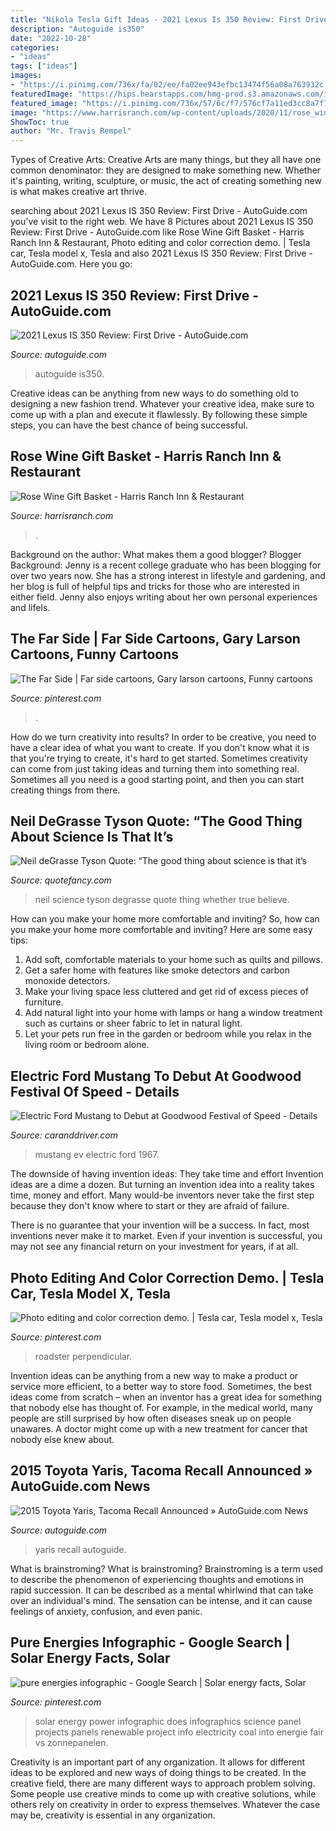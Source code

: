```yaml
---
title: "Nikola Tesla Gift Ideas - 2021 Lexus Is 350 Review: First Drive"
description: "Autoguide is350"
date: "2022-10-28"
categories:
- "ideas"
tags: ["ideas"]
images:
- "https://i.pinimg.com/736x/fa/02/ee/fa02ee943efbc13474f56a08a763932c.jpg"
featuredImage: "https://hips.hearstapps.com/hmg-prod.s3.amazonaws.com/images/charge-cars-electric-1967-mustang-ev-1561409864.jpg?crop=1.00xw:0.819xh;0,0.181xh&amp;resize=1200:*"
featured_image: "https://i.pinimg.com/736x/57/6c/f7/576cf7a11ed3cc8a7f72aac66c40bc6e.jpg"
image: "https://www.harrisranch.com/wp-content/uploads/2020/11/rose_wine_gift_basket-768x1056.jpg"
ShowToc: true
author: "Mr. Travis Rempel"
---
```



Types of Creative Arts:
Creative Arts are many things, but they all have one common denominator: they are designed to make something new. Whether it's painting, writing, sculpture, or music, the act of creating something new is what makes creative art thrive.

	

		
searching about 2021 Lexus IS 350 Review: First Drive - AutoGuide.com you've visit to the right web. We have 8 Pictures about 2021 Lexus IS 350 Review: First Drive - AutoGuide.com like Rose Wine Gift Basket - Harris Ranch Inn &amp; Restaurant, Photo editing and color correction demo. | Tesla car, Tesla model x, Tesla and also 2021 Lexus IS 350 Review: First Drive - AutoGuide.com. Here you go:
		
    
## 2021 Lexus IS 350 Review: First Drive - AutoGuide.com

<img loading=lazy src="https://www.autoguide.com/blog/wp-content/uploads/2020/12/2021-Lexus-IS350-First-Drive-Review-Featured.jpg" onerror="this.onerror=null;this.src='https://tse3.mm.bing.net/th?id=OIP.Vb1KCKEuhdg125KBwrcmJwHaEi&amp;pid=15.1';" alt="2021 Lexus IS 350 Review: First Drive - AutoGuide.com">

_Source: autoguide.com_

>autoguide is350. 

	

Creative ideas can be anything from new ways to do something old to designing a new fashion trend. Whatever your creative idea, make sure to come up with a plan and execute it flawlessly. By following these simple steps, you can have the best chance of being successful.

    
## Rose Wine Gift Basket - Harris Ranch Inn &amp; Restaurant

<img loading=lazy src="https://www.harrisranch.com/wp-content/uploads/2020/11/rose_wine_gift_basket-768x1056.jpg" onerror="this.onerror=null;this.src='https://tse3.mm.bing.net/th?id=OIP.WGYl6SRyKdfyKefqdEUpbAHaKL&amp;pid=15.1';" alt="Rose Wine Gift Basket - Harris Ranch Inn &amp; Restaurant">

_Source: harrisranch.com_

>. 

	

Background on the author: What makes them a good blogger?
Blogger Background:
Jenny is a recent college graduate who has been blogging for over two years now. She has a strong interest in lifestyle and gardening, and her blog is full of helpful tips and tricks for those who are interested in either field. Jenny also enjoys writing about her own personal experiences and lifeIs.

    
## The Far Side | Far Side Cartoons, Gary Larson Cartoons, Funny Cartoons

<img loading=lazy src="https://i.pinimg.com/736x/fa/02/ee/fa02ee943efbc13474f56a08a763932c.jpg" onerror="this.onerror=null;this.src='https://tse3.mm.bing.net/th?id=OIP.JPPofU9EpZTLL2zfwasoMAHaJl&amp;pid=15.1';" alt="The Far Side | Far side cartoons, Gary larson cartoons, Funny cartoons">

_Source: pinterest.com_

>. 

	

How do we turn creativity into results?
In order to be creative, you need to have a clear idea of what you want to create. If you don't know what it is that you're trying to create, it's hard to get started. Sometimes creativity can come from just taking ideas and turning them into something real. Sometimes all you need is a good starting point, and then you can start creating things from there.

    
## Neil DeGrasse Tyson Quote: “The Good Thing About Science Is That It’s

<img loading=lazy src="https://quotefancy.com/media/wallpaper/1600x900/7027-Neil-deGrasse-Tyson-Quote-The-good-thing-about-science-is-that-it.jpg" onerror="this.onerror=null;this.src='https://tse2.mm.bing.net/th?id=OIP.iuR4CDp9T1czSUkgzRdTnAHaEK&amp;pid=15.1';" alt="Neil deGrasse Tyson Quote: “The good thing about science is that it’s">

_Source: quotefancy.com_

>neil science tyson degrasse quote thing whether true believe. 

	

How can you make your home more comfortable and inviting?
So, how can you make your home more comfortable and inviting? Here are some easy tips: 
1. Add soft, comfortable materials to your home such as quilts and pillows. 
2. Get a safer home with features like smoke detectors and carbon monoxide detectors. 
3. Make your living space less cluttered and get rid of excess pieces of furniture. 
4. Add natural light into your home with lamps or hang a window treatment such as curtains or sheer fabric to let in natural light. 
5. Let your pets run free in the garden or bedroom while you relax in the living room or bedroom alone.

    
## Electric Ford Mustang To Debut At Goodwood Festival Of Speed - Details

<img loading=lazy src="https://hips.hearstapps.com/hmg-prod.s3.amazonaws.com/images/charge-cars-electric-1967-mustang-ev-1561409864.jpg?crop=1.00xw:0.819xh;0,0.181xh&amp;resize=1200:*" onerror="this.onerror=null;this.src='https://tse4.mm.bing.net/th?id=OIP._I0cDbRX9m30bZ6PnYsJ0wHaDt&amp;pid=15.1';" alt="Electric Ford Mustang to Debut at Goodwood Festival of Speed - Details">

_Source: caranddriver.com_

>mustang ev electric ford 1967. 

	

The downside of having invention ideas: They take time and effort
Invention ideas are a dime a dozen. But turning an invention idea into a reality takes time, money and effort.
Many would-be inventors never take the first step because they don't know where to start or they are afraid of failure.

There is no guarantee that your invention will be a success. In fact, most inventions never make it to market. Even if your invention is successful, you may not see any financial return on your investment for years, if at all.

    
## Photo Editing And Color Correction Demo. | Tesla Car, Tesla Model X, Tesla

<img loading=lazy src="https://i.pinimg.com/736x/57/6c/f7/576cf7a11ed3cc8a7f72aac66c40bc6e.jpg" onerror="this.onerror=null;this.src='https://tse4.mm.bing.net/th?id=OIP.POjoTzhEAMNp13mK2q_2jQHaE7&amp;pid=15.1';" alt="Photo editing and color correction demo. | Tesla car, Tesla model x, Tesla">

_Source: pinterest.com_

>roadster perpendicular. 

	

Invention ideas can be anything from a new way to make a product or service more efficient, to a better way to store food. Sometimes, the best ideas come from scratch – when an inventor has a great idea for something that nobody else has thought of. For example, in the medical world, many people are still surprised by how often diseases sneak up on people unawares. A doctor might come up with a new treatment for cancer that nobody else knew about.

    
## 2015 Toyota Yaris, Tacoma Recall Announced » AutoGuide.com News

<img loading=lazy src="https://www.autoguide.com/blog/wp-content/gallery/2015-toyota-yaris/2015-toyota-yaris-02.jpg" onerror="this.onerror=null;this.src='https://tse4.mm.bing.net/th?id=OIP.jNoOO3ve4TK4qFTEDzFv6gHaE7&amp;pid=15.1';" alt="2015 Toyota Yaris, Tacoma Recall Announced » AutoGuide.com News">

_Source: autoguide.com_

>yaris recall autoguide. 

	

What is brainstroming?
What is brainstroming? Brainstroming is a term used to describe the phenomenon of experiencing thoughts and emotions in rapid succession. It can be described as a mental whirlwind that can take over an individual's mind. The sensation can be intense, and it can cause feelings of anxiety, confusion, and even panic.

    
## Pure Energies Infographic - Google Search | Solar Energy Facts, Solar

<img loading=lazy src="https://i.pinimg.com/736x/ab/a7/92/aba79286642b9d82fedfa188728229f3--solar-energy-solar-power.jpg" onerror="this.onerror=null;this.src='https://tse2.mm.bing.net/th?id=OIP.4UXNcuXB_MjlbkhBCzasuQCWEs&amp;pid=15.1';" alt="pure energies infographic - Google Search | Solar energy facts, Solar">

_Source: pinterest.com_

>solar energy power infographic does infographics science panel projects panels renewable project info electricity coal into energie fair vs zonnepanelen. 

	

Creativity is an important part of any organization. It allows for different ideas to be explored and new ways of doing things to be created. In the creative field, there are many different ways to approach problem solving. Some people use creative minds to come up with creative solutions, while others rely on creativity in order to express themselves. Whatever the case may be, creativity is essential in any organization.

